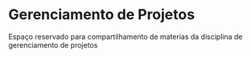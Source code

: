 # Gerenciamento de Projetos

Espaço reservado para compartilhamento de materias da disciplina de gerenciamento de projetos
